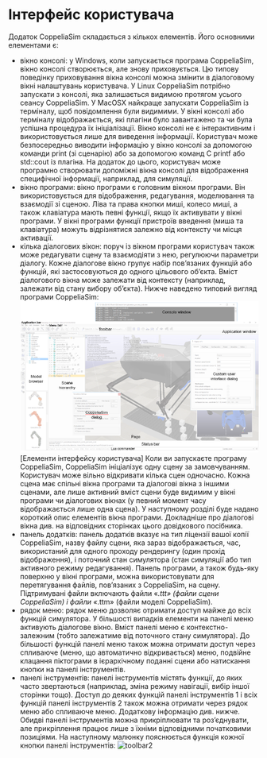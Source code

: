 #  Інтерфейс користувача #
Додаток CoppeliaSim складається з кількох елементів. Його основними елементами є:
+ вікно консолі: у Windows, коли запускається програма CoppeliaSim, вікно консолі створюється, але знову приховується. Цю типову поведінку приховування вікна консолі можна змінити в діалоговому вікні налаштувань користувача. У Linux CoppeliaSim потрібно запускати з консолі, яка залишається видимою протягом усього сеансу CoppeliaSim. У MacOSX найкраще запускати CoppeliaSim із терміналу, щоб повідомлення були видимими. У вікні консолі або терміналу відображається, які плагіни було завантажено та чи була успішна процедура їх ініціалізації. Вікно консолі не є інтерактивним і використовується лише для виведення інформації. Користувач може безпосередньо виводити інформацію у вікно консолі за допомогою команди print (зі сценарію) або за допомогою команд C printf або std::cout із плагіна. На додаток до цього, користувач може програмно створювати допоміжні вікна консолі для відображення специфічної інформації, наприклад, для симуляції.
+ вікно програми: вікно програми є головним вікном програми. Він використовується для відображення, редагування, моделювання та взаємодії зі сценою. Ліва та права кнопки миші, колесо миші, а також клавіатура мають певні функції, якщо їх активувати у вікні програми. У вікні програми функції пристроїв введення (миша та клавіатура) можуть відрізнятися залежно від контексту чи місця активації.
+ кілька діалогових вікон: поруч із вікном програми користувач також може редагувати сцену та взаємодіяти з нею, регулюючи параметри діалогу. Кожне діалогове вікно групує набір пов’язаних функцій або функцій, які застосовуються до одного цільового об’єкта. Вміст діалогового вікна може залежати від контексту (наприклад, залежати від стану вибору об’єкта).
Нижче наведено типовий вигляд програми CoppeliaSim:
![userInterface](userInterface.png)
                                           [Елементи інтерфейсу користувача]
Коли ви запускаєте програму CoppeliaSim, CoppeliaSim ініціалізує одну сцену за замовчуванням. Користувач може вільно відкривати кілька сцен одночасно. Кожна сцена має спільні вікна програми та діалогові вікна з іншими сценами, але лише активний вміст сцени буде видимим у вікні програми чи діалогових вікнах (у певний момент часу відображається лише одна сцена).
У наступному розділі буде надано короткий опис елементів вікна програми. Докладніше про діалогові вікна див. на відповідних сторінках цього довідкового посібника.
+ панель додатків: панель додатків вказує на тип ліцензії вашої копії CoppeliaSim, назву файлу сцени, яка зараз відображається, час, використаний для одного проходу рендерингу (один прохід відображення), і поточний стан симулятора (стан симуляції або тип активного режиму редагування). Панель програми, а також будь-яку поверхню у вікні програми, можна використовувати для перетягування файлів, пов’язаних з CoppeliaSim, на сцену. Підтримувані файли включають файли «*.ttt» (файли сцени CoppeliaSim) і файли «*.ttm» (файли моделі CoppeliaSim).
+ рядок меню: рядок меню дозволяє отримати доступ майже до всіх функцій симулятора. У більшості випадків елементи на панелі меню активують діалогове вікно. Вміст панелі меню є контекстно-залежним (тобто залежатиме від поточного стану симулятора). До більшості функцій панелі меню також можна отримати доступ через спливаюче (меню, що автоматично відкривається) меню, подвійне клацання піктограми в ієрархічному поданні сцени або натискання кнопки на панелі інструментів.
+ панелі інструментів: панелі інструментів містять функції, до яких часто звертаються (наприклад, зміна режиму навігації, вибір іншої сторінки тощо). Доступ до деяких функцій панелі інструментів 1 і всіх функцій панелі інструментів 2 також можна отримати через рядок меню або спливаюче меню. Додаткову інформацію див. нижче. Обидві панелі інструментів можна прикріплювати та роз’єднувати, але прикріплення працює лише з їхніми відповідними початковими позиціями. На наступному малюнку пояснюється функція кожної кнопки панелі інструментів:
![toolbar2](toolbar1.png)
